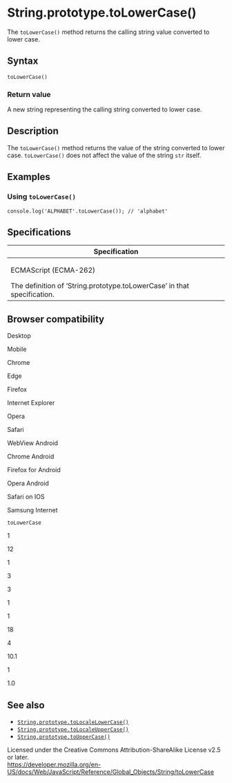 String.prototype.toLowerCase()
==============================

The `toLowerCase()` method returns the calling string value converted to lower case.

Syntax
------

    toLowerCase()

### Return value

A new string representing the calling string converted to lower case.

Description
-----------

The `toLowerCase()` method returns the value of the string converted to lower case. `toLowerCase()` does not affect the value of the string `str` itself.

Examples
--------

### Using `toLowerCase()`

    console.log('ALPHABET'.toLowerCase()); // 'alphabet'

Specifications
--------------

<table><colgroup><col style="width: 100%" /></colgroup><thead><tr class="header"><th>Specification</th></tr></thead><tbody><tr class="odd"><td><p>ECMAScript (ECMA-262)<br />
</p><span class="small">The definition of ‘String.prototype.toLowerCase’ in that specification.</span></td></tr></tbody></table>

Browser compatibility
---------------------

Desktop

Mobile

Chrome

Edge

Firefox

Internet Explorer

Opera

Safari

WebView Android

Chrome Android

Firefox for Android

Opera Android

Safari on IOS

Samsung Internet

`toLowerCase`

1

12

1

3

3

1

1

18

4

10.1

1

1.0

See also
--------

-   [`String.prototype.toLocaleLowerCase()`](tolocalelowercase)
-   [`String.prototype.toLocaleUpperCase()`](tolocaleuppercase)
-   [`String.prototype.toUpperCase()`](touppercase)

Licensed under the Creative Commons Attribution-ShareAlike License v2.5 or later.  
<a href="https://developer.mozilla.org/en-US/docs/Web/JavaScript/Reference/Global_Objects/String/toLowerCase" class="_attribution-link">https://developer.mozilla.org/en-US/docs/Web/JavaScript/Reference/Global_Objects/String/toLowerCase</a>
